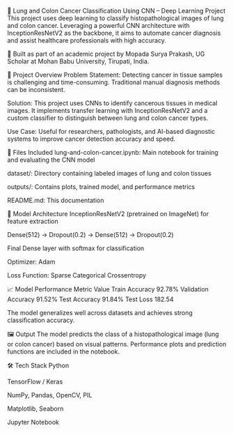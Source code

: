 🧬 Lung and Colon Cancer Classification Using CNN – Deep Learning Project
This project uses deep learning to classify histopathological images of lung and colon cancer. Leveraging a powerful CNN architecture with InceptionResNetV2 as the backbone, it aims to automate cancer diagnosis and assist healthcare professionals with high accuracy.

🔬 Built as part of an academic project by Mopada Surya Prakash, UG Scholar at Mohan Babu University, Tirupati, India.

🧭 Project Overview
Problem Statement: Detecting cancer in tissue samples is challenging and time-consuming. Traditional manual diagnosis methods can be inconsistent.

Solution: This project uses CNNs to identify cancerous tissues in medical images. It implements transfer learning with InceptionResNetV2 and a custom classifier to distinguish between lung and colon cancer types.

Use Case: Useful for researchers, pathologists, and AI-based diagnostic systems to improve cancer detection accuracy and speed.

📂 Files Included
lung-and-colon-cancer.ipynb: Main notebook for training and evaluating the CNN model

dataset/: Directory containing labeled images of lung and colon tissues

outputs/: Contains plots, trained model, and performance metrics

README.md: This documentation

🧱 Model Architecture
InceptionResNetV2 (pretrained on ImageNet) for feature extraction

Dense(512) → Dropout(0.2) → Dense(512) → Dropout(0.2)

Final Dense layer with softmax for classification

Optimizer: Adam

Loss Function: Sparse Categorical Crossentropy

📈 Model Performance
Metric	Value
Train Accuracy	92.78%
Validation Accuracy	91.52%
Test Accuracy	91.84%
Test Loss	182.54

The model generalizes well across datasets and achieves strong classification accuracy.

🖼️ Output
The model predicts the class of a histopathological image (lung or colon cancer) based on visual patterns. Performance plots and prediction functions are included in the notebook.

🛠️ Tech Stack
Python

TensorFlow / Keras

NumPy, Pandas, OpenCV, PIL

Matplotlib, Seaborn

Jupyter Notebook
